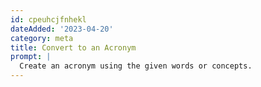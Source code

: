 ```yaml
---
id: cpeuhcjfnhekl
dateAdded: '2023-04-20'
category: meta
title: Convert to an Acronym
prompt: |
  Create an acronym using the given words or concepts.
---
```

